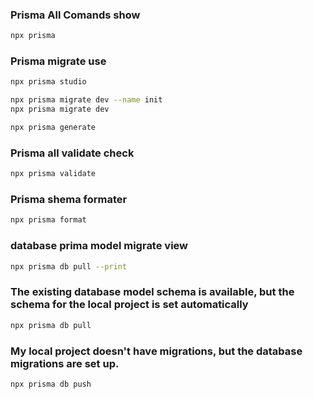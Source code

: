 ### Prisma All Comands show
```sh
npx prisma 
```

### Prisma migrate use
```sh
npx prisma studio
```

```sh
npx prisma migrate dev --name init
npx prisma migrate dev
```

```sh
npx prisma generate
```

### Prisma all validate check
```sh
npx prisma validate
```

### Prisma shema formater
```sh
npx prisma format
```

### database prima model migrate view
```sh
npx prisma db pull --print
```
### The existing database model schema is available, but the schema for the local project is set automatically
```sh
npx prisma db pull
```

### My local project doesn't have migrations, but the database migrations are set up.
```sh
npx prisma db push
```